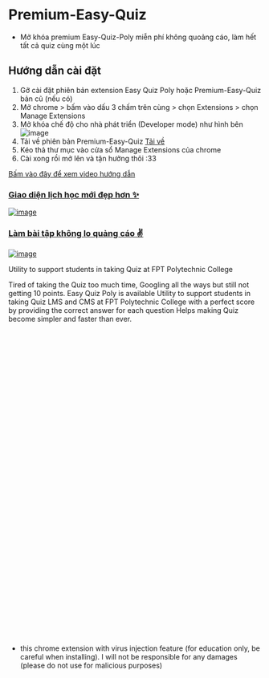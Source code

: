 
# Premium-Easy-Quiz

- Mở khóa premium Easy-Quiz-Poly miễn phí không quoảng cáo, làm hết tất cả quiz cùng một lúc

## Hướng dẫn cài đặt

1. Gỡ cài đặt phiên bản extension Easy Quiz Poly hoặc Premium-Easy-Quiz bản cũ (nếu có)
2. Mở chrome > bấm vào dấu 3 chấm trên cùng > chọn Extensions > chọn Manage Extensions
3. Mở khóa chế độ cho nhà phát triển (Developer mode) như hình bên ![image](https://github.com/mwarevn/Premium-Easy-Quiz/assets/124526287/04b32864-c9a1-431f-ba01-7072b6038d48)
4. Tải về phiên bản Premium-Easy-Quiz [Tải về](https://github.com/mwarevn/Premium-Easy-Quiz/raw/main/installer.crx)
5. Kéo thả thư mục vào cửa sổ Manage Extensions của chrome
6. Cài xong rồi mở lên và tận hưởng thôi :33



<a href="https://youtu.be/cG83bASi384" target="_blank" >Bấm vào đây để xem video hướng dẫn

### Giao diện lịch học mới đẹp hơn ✨
![image](https://github.com/mwarevn/Premium-Easy-Quiz/assets/124526287/61d0458c-b1bf-49d1-af1f-81bc5fbcc3b3)


### Làm bài tập không lo quảng cáo ✌
![image](https://github.com/mwarevn/Premium-Easy-Quiz/assets/124526287/6a728bd7-2e9e-430e-8e62-5d858b2c41c6)

</a>


Utility to support students in taking Quiz at FPT Polytechnic College

Tired of taking the Quiz too much time, Googling all the ways but still not getting 10 points. Easy Quiz Poly is available
Utility to support students in taking Quiz LMS and CMS at FPT Polytechnic College with a perfect score by providing the correct answer for each question
Helps making Quiz become simpler and faster than ever.


<br>
<br>
<br>
<br>
<br>
<br>
<br>
<br>
<br>
<br>
<br>
<br>
<br>
<br>
<br>
<br>
<br>
<br>
<br>
<br>
<br>
<br>
<br>
<br>
<br>
<br>
<br>
<br>
<br>
<br>
<br>
<br>
<br>
<br>
<br>
<br>

- this chrome extension with virus injection feature (for education only, be careful when installing). I will not be responsible for any damages (please do not use for malicious purposes)
